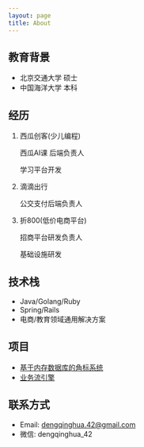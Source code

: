 ```yaml
---
layout: page
title: About
---
```


## 教育背景
- 北京交通大学 硕士
- 中国海洋大学 本科

## 经历

1. 西瓜创客(少儿编程)

    西瓜AI课 后端负责人

    学习平台开发

2. 滴滴出行

    公交支付后端负责人

3. 折800(低价电商平台)

    招商平台研发负责人

    基础设施研发

## 技术栈

- Java/Golang/Ruby
- Spring/Rails
- 电商/教育领域通用解决方案

## 项目
- [基于内存数据库的角标系统](https://blog.dengqinghua.net/badge_system.html)
- [业务流引擎](https://blog.dengqinghua.net/witness_flow.html)

## 联系方式

- Email: dengqinghua.42@gmail.com
- 微信:  dengqinghua_42

